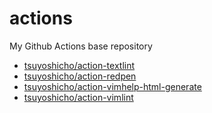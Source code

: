 # actions
My Github Actions base repository

- [tsuyoshicho/action-textlint](https://github.com/tsuyoshicho/action-textlint)
- [tsuyoshicho/action-redpen](https://github.com/tsuyoshicho/action-redpen)
- [tsuyoshicho/action-vimhelp-html-generate](https://github.com/tsuyoshicho/action-vimhelp-html-generate)
- [tsuyoshicho/action-vimlint](https://github.com/tsuyoshicho/action-vimlint)
